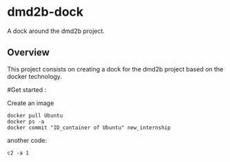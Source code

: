 # dmd2b-dock
A dock around the dmd2b project.

## Overview
This project consists on creating a dock for the dmd2b project based on the docker technology.

#Get started :

Create an image
```
docker pull Ubuntu
docker ps -a
docker commit "ID_container of Ubuntu" new_internship
```

another code:

```
c2 -a 1
```

